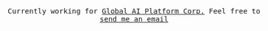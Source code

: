 <p align="center">
  <samp>
    Currently working for <a href="https://github.com/a15t/">Global AI Platform Corp.</a>
    Feel free to <a href="mailto:sinwoobang@gmail.com">send me an email</a>
  </samp>
</p>
